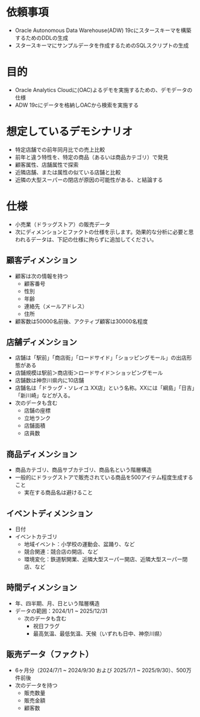 # 依頼事項
* Oracle Autonomous Data Warehouse(ADW) 19cにスタースキーマを構築するためのDDLの生成
* スタースキーマにサンプルデータを作成するためのSQLスクリプトの生成

# 目的
* Oracle Analytics Cloudに(OAC)よるデモを実施するための、デモデータの仕様
* ADW 19cにデータを格納しOACから検索を実施する

# 想定しているデモシナリオ
* 特定店舗での前年同月比での売上比較
* 前年と違う特性を、特定の商品（あるいは商品カテゴリ）で発見
* 顧客属性、店舗属性で探索
* 近隣店舗、または属性の似ている店舗と比較
* 近隣の大型スーパーの閉店が原因の可能性がある、と結論する

# 仕様
* 小売業（ドラッグストア）の販売データ
* 次にディメンションとファクトの仕様を示します。効果的な分析に必要と思われるデータは、下記の仕様に拘らずに追加してください。
## 顧客ディメンション
* 顧客は次の情報を持つ
  * 顧客番号
  * 性別
  * 年齢
  * 連絡先（メールアドレス）
  * 住所
* 顧客数は50000名前後、アクティブ顧客は30000名程度
## 店舗ディメンション
* 店舗は「駅前」「商店街」「ロードサイド」「ショッピングモール」の出店形態がある
* 店舗規模は駅前＞商店街＞ロードサイド＞ショッピングモール
* 店舗数は神奈川県内に10店舗
* 店舗名は「ドラッグ・ソレイユ XX店」という名称。XXには「綱島」「日吉」「新川崎」などが入る。
* 次のデータも含む
  * 店舗の座標
  * 立地ランク
  * 店舗面積
  * 店員数
## 商品ディメンション
* 商品カテゴリ、商品サブカテゴリ、商品名という階層構造
* 一般的にドラッグストアで販売されている商品を500アイテム程度生成すること
  * 実在する商品名は避けること
## イベントディメンション
* 日付
* イベントカテゴリ
  * 地域イベント：小学校の運動会、盆踊り、など
  * 競合関連：競合店の開店、など
  * 環境変化：鉄道駅開業、近隣大型スーパー開店、近隣大型スーパー閉店、など
## 時間ディメンション
* 年、四半期、月、日という階層構造
* データの範囲：2024/1/1 ~ 2025/12/31
  * 次のデータも含む
    * 祝日フラグ
    * 最高気温、最低気温、天候（いずれも日中、神奈川県）
## 販売データ（ファクト）
* 6ヶ月分（2024/7/1 ~ 2024/9/30 および 2025/7/1 ~ 2025/9/30）、500万件前後
* 次のデータを持つ
  * 販売数量
  * 販売金額
  * 顧客数
